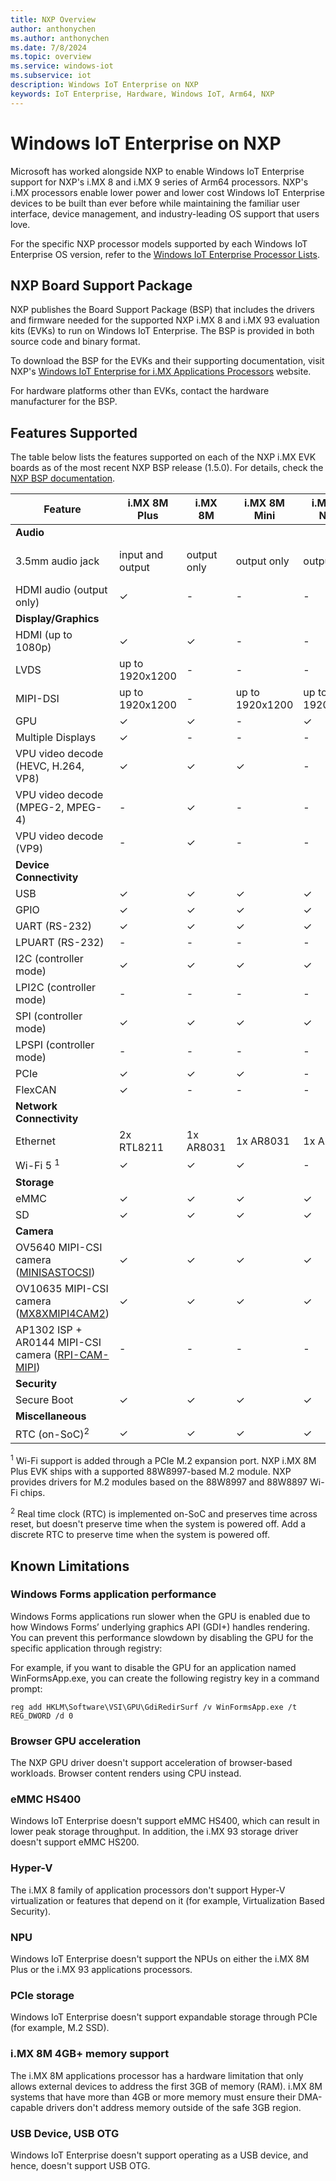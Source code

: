 ```yaml
---
title: NXP Overview
author: anthonychen
ms.author: anthonychen
ms.date: 7/8/2024
ms.topic: overview
ms.service: windows-iot
ms.subservice: iot
description: Windows IoT Enterprise on NXP
keywords: IoT Enterprise, Hardware, Windows IoT, Arm64, NXP
---
```


# Windows IoT Enterprise on NXP

Microsoft has worked alongside NXP to enable Windows IoT Enterprise support for NXP's i.MX 8 and i.MX 9 series of Arm64 processors. NXP's i.MX processors enable lower power and lower cost Windows IoT Enterprise devices to be built than ever before while maintaining the familiar user interface, device management, and industry-leading OS support that users love. 

For the specific NXP processor models supported by each Windows IoT Enterprise OS version, refer to the [Windows IoT Enterprise Processor Lists](../Hardware/Processor_Requirements.md#windows-iot-enterprise-processor-lists).

## NXP Board Support Package

NXP publishes the Board Support Package (BSP) that includes the drivers and firmware needed for the supported NXP i.MX 8 and i.MX 93 evaluation kits (EVKs) to run on Windows IoT Enterprise. The BSP is provided in both source code and binary format.

To download the BSP for the EVKs and their supporting documentation, visit NXP's [Windows IoT Enterprise for i.MX Applications Processors](https://aka.ms/nxpiot) website.

For hardware platforms other than EVKs, contact the hardware manufacturer for the BSP.

## Features Supported

The table below lists the features supported on each of the NXP i.MX EVK boards as of the most recent NXP BSP release (1.5.0). For details, check the [NXP BSP documentation](https://aka.ms/nxpiot).

| Feature | i.MX 8M Plus | i.MX 8M | i.MX 8M Mini | i.MX 8M Nano | i.MX 8X | i.MX 93 |
|---|-|-|-|-|-|-|
|**Audio**|
| 3.5mm audio jack | input and output | output only | output only | output only | input and output | input and output |
| HDMI audio (output only) | &check; | - | - | - | - | - |
|**Display/Graphics**|
| HDMI (up to 1080p) | &check; | &check; | - | - | - | - |
| LVDS | up to 1920x1200 | - | - | - | up to 1080p | up to 1280x800 |
| MIPI-DSI | up to 1920x1200 | - | up to 1920x1200 | up to 1920x1200 | - | up to 1920x1200 |
| GPU | &check;| &check; | - | &check; | &check; | - |
| Multiple Displays | &check; | - | - | - | &check; | - |
| VPU video decode (HEVC, H.264, VP8) | &check; | &check; | &check; | - | &check; | - |
| VPU video decode (MPEG-2, MPEG-4) | - | &check; | - | - | &check; | - |
| VPU video decode (VP9) | - | &check; | - | - | - | - |
|**Device Connectivity**|
| USB | &check; | &check; | &check; | &check; | &check; | &check; |
| GPIO | &check; | &check; | &check; | &check; | &check; | &check; |
| UART (RS-232) | &check; | &check; | &check; | &check; | - | - |
| LPUART (RS-232) | - | - | - | - | &check; | &check; |
| I2C (controller mode) | &check; | &check; | &check; | &check; | - | - |
| LPI2C (controller mode) | - | - | - | - | &check; | &check; |
| SPI (controller mode) | &check; | &check; | &check; | &check; | - | - |
| LPSPI (controller mode) | - | - | - | - | &check; | &check; |
| PCIe | &check; | &check; | &check; | - | &check; | - |
| FlexCAN | &check; | - | - | - | &check; | &check; |
|**Network Connectivity**|
| Ethernet | 2x RTL8211 | 1x AR8031 | 1x AR8031 | 1x AR8031 | 1x AR8031 | 2x RTL8211 |
| Wi-Fi 5 <sup>1</sup> | &check; | &check; | &check; | - | &check; | - |
|**Storage**|
| eMMC | &check; | &check; | &check; | &check; | &check; | &check; |
| SD | &check; | &check; | &check; | &check; | &check; | &check; |
|**Camera**|
| OV5640 MIPI-CSI camera ([MINISASTOCSI](https://www.nxp.com/part/MINISASTOCSI)) | &check; | &check; | &check; | &check; | &check; | - |
| OV10635 MIPI-CSI camera ([MX8XMIPI4CAM2](https://www.nxp.com/part/MX8XMIPI4CAM2)) | &check; | &check; | &check; | &check; | &check; | - |
| AP1302 ISP + AR0144 MIPI-CSI camera ([RPI-CAM-MIPI](https://www.nxp.com/part/RPI-CAM-MIPI)) | - | - | - | - | - | &check; |
|**Security**|
| Secure Boot | &check; | &check; | &check; | &check; | &check; | &check; |
|**Miscellaneous**|
| RTC (on-SoC)<sup>2</sup> | &check; | &check; | &check; | &check; | - | - |

<sup>1</sup> Wi-Fi support is added through a PCIe M.2 expansion port. NXP i.MX 8M Plus EVK ships with a supported 88W8997-based M.2 module. NXP provides drivers for M.2 modules based on the 88W8997 and 88W8897 Wi-Fi chips. 

<sup>2</sup> Real time clock (RTC) is implemented on-SoC and preserves time across reset, but doesn't preserve time when the system is powered off. Add a discrete RTC to preserve time when the system is powered off.

## Known Limitations

### Windows Forms application performance

Windows Forms applications run slower when the GPU is enabled due to how Windows Forms’ underlying graphics API (GDI+) handles rendering. You can prevent this performance slowdown by disabling the GPU for the specific application through registry:

For example, if you want to disable the GPU for an application named WinFormsApp.exe, you can create the following registry key in a command prompt: 

```Command Prompt
reg add HKLM\Software\VSI\GPU\GdiRedirSurf /v WinFormsApp.exe /t REG_DWORD /d 0
```

### Browser GPU acceleration

The NXP GPU driver doesn't support acceleration of browser-based workloads. Browser content renders using CPU instead. 

### eMMC HS400

Windows IoT Enterprise doesn't support eMMC HS400, which can result in lower peak storage throughput. In addition, the i.MX 93 storage driver doesn't support eMMC HS200.

### Hyper-V

The i.MX 8 family of application processors don't support Hyper-V virtualization or features that depend on it (for example, Virtualization Based Security).

### NPU

Windows IoT Enterprise doesn't support the NPUs on either the i.MX 8M Plus or the i.MX 93 applications processors.

### PCIe storage

Windows IoT Enterprise doesn't support expandable storage through PCIe (for example, M.2 SSD).

### i.MX 8M 4GB+ memory support

The i.MX 8M applications processor has a hardware limitation that only allows external devices to address the first 3GB of memory (RAM). i.MX 8M systems that have more than 4GB or more memory must ensure their DMA-capable drivers don't address memory outside of the safe 3GB region.

### USB Device, USB OTG
 
Windows IoT Enterprise doesn't support operating as a USB device, and hence, doesn't support USB OTG. 